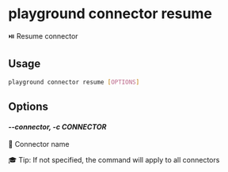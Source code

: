 # playground connector resume

⏯️  Resume connector

## Usage

```bash
playground connector resume [OPTIONS]
```

## Options

#### *--connector, -c CONNECTOR*

🔗 Connector name  
  
🎓 Tip: If not specified, the command will apply to all connectors


